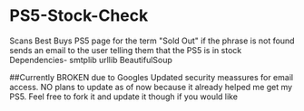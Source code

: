 # PS5-Stock-Check
Scans Best Buys PS5 page for the term "Sold Out" if the phrase is not found sends an email to the user telling them that the PS5 is in stock
Dependencies-
smtplib
urllib
BeautifulSoup

##Currently BROKEN due to Googles Updated security meassures for email access. NO plans to update as of now because it already helped me get my PS5. Feel free to fork it and update it though if you would like
